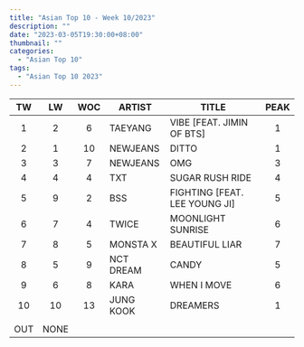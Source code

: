 ```yaml
---
title: "Asian Top 10 - Week 10/2023"
description: ""
date: "2023-03-05T19:30:00+08:00"
thumbnail: ""
categories:
  - "Asian Top 10"
tags:
  - "Asian Top 10 2023"
---
```

<!--more-->
|TW|LW|WOC|ARTIST|TITLE|PEAK|
|:----:|:----:|:----:|----|----|:----:|
|1|2|6|TAEYANG|VIBE [FEAT. JIMIN OF BTS]|1|
|2|1|10|NEWJEANS|DITTO|1|
|3|3|7|NEWJEANS|OMG|3|
|4|4|4|TXT|SUGAR RUSH RIDE|4|
|5|9|2|BSS|FIGHTING [FEAT. LEE YOUNG JI]|5|
|6|7|4|TWICE|MOONLIGHT SUNRISE|6|
|7|8|5|MONSTA X|BEAUTIFUL LIAR|7|
|8|5|9|NCT DREAM|CANDY|5|
|9|6|8|KARA|WHEN I MOVE|6|
|10|10|13|JUNG KOOK|DREAMERS|1|
| | | | | | |
|OUT|NONE| | | | |
